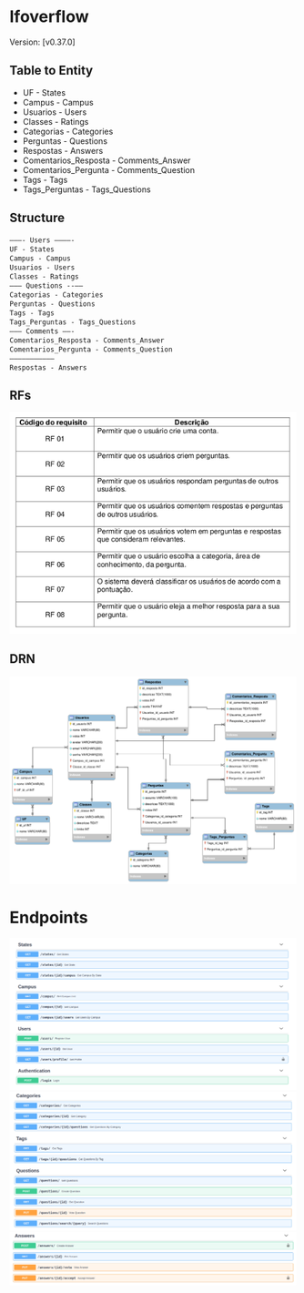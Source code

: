 # Ifoverflow

Version: [v0.37.0]

## Table to Entity  

- UF - States  
- Campus - Campus  
- Usuarios - Users  
- Classes - Ratings  
- Categorias - Categories  
- Perguntas - Questions  
- Respostas - Answers  
- Comentarios_Resposta - Comments_Answer  
- Comentarios_Pergunta - Comments_Question  
- Tags - Tags  
- Tags_Perguntas - Tags_Questions  

## Structure
```
———- Users ————-
UF - States
Campus - Campus
Usuarios - Users
Classes - Ratings
——— Questions --——
Categorias - Categories
Perguntas - Questions
Tags - Tags
Tags_Perguntas - Tags_Questions
——— Comments ——-
Comentarios_Resposta - Comments_Answer
Comentarios_Pergunta - Comments_Question
———————————
Respostas - Answers  
```

## RFs

![RFs](./rfs.png)  

## DRN

![DRN](./DRN.png)  

# Endpoints

![Endpoints](./docs.png)
![Endpoints2](./docs2.png)
![Endpoints3](./docs3.png)
